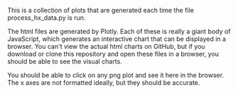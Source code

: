 This is a collection of plots that are generated each time the file process_hx_data.py is run.

The html files are generated by Plotly. Each of these is really a giant body of JavaScript, which generates an interactive chart that can be displayed in a browser. You can't view the actual html charts on GitHub, but if you download or clone this repository and open these files in a browser, you should be able to see the visual charts.

You should be able to click on any png plot and see it here in the browser. The x axes are not formatted ideally, but they should be accurate.
